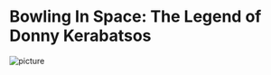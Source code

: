 # Bowling In Space: The Legend of Donny Kerabatsos

![picture]('lebowski-bowling/images/promo.jpg')

